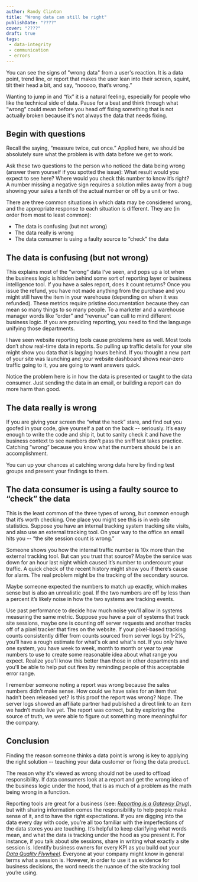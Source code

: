```yaml
---
author: Randy Clinton
title: "Wrong data can still be right"
publishDate: "????"
cover: "????"
draft: true
tags:
 - data-integrity
 - communication
 - errors
---
```

You can see the signs of "wrong data" from a user's reaction. It is a data point, trend line, or report that makes the user lean into their screen, squint, tilt their head a bit, and say, “nooooo, that’s wrong.”  

Wanting to jump in and “fix” it is a natural feeling, especially for people who like the technical side of data. Pause for a beat and think through what “wrong” could mean before you head off fixing something that is not actually broken because it's not always the data that needs fixing.
<!--more-->

## Begin with questions
Recall the saying, “measure twice, cut once.” Applied here, we should be absolutely sure what the problem is with data before we get to work.

Ask these two questions to the person who noticed the data being wrong (answer them yourself if you spotted the issue): What result would you expect to see here? Where would you check this number to know it’s right? A number missing a negative sign requires a solution miles away from a bug showing your sales a tenth of the actual number or off by a unit or two.

There are three common situations in which data may be considered wrong, and the appropriate response to each situation is different. They are (in order from most to least common):

<ul>
<li> The data is confusing (but not wrong)
<li> The data really is wrong
<li> The data consumer is using a faulty source to “check” the data
</ul>


## The data is confusing (but not wrong)
This explains most of the “wrong” data I’ve seen, and pops up a lot when the business logic is hidden behind some sort of reporting layer or business intelligence tool. If you have a sales report, does it count returns? Once you issue the refund, you have not made anything from the purchase and you might still have the item in your warehouse (depending on when it was refunded). These metrics require pristine documentation because they can mean so many things to so many people. To a marketer and a warehouse manager words like “order” and “revenue” can call to mind different business logic. If you are providing reporting, you need to find the language unifying those departments.

I have seen website reporting tools cause problems here as well. Most tools don’t show real-time data in reports. So pulling up traffic details for your site might show you data that is lagging hours behind. If you thought a new part of your site was launching and your website dashboard shows near-zero traffic going to it, you are going to want answers quick.

Notice the problem here is in how the data is presented or taught to the data consumer. Just sending the data in an email, or building a report can do more harm than good.

## The data really is wrong
If you are giving your screen the “what the heck” stare, and find out you goofed in your code, give yourself a pat on the back -- seriously. It’s easy enough to write the code and ship it, but to sanity check it and have the business context to see numbers don’t pass the sniff test takes practice. Catching “wrong” because you know what the numbers should be is an accomplishment.

You can up your chances at catching wrong data here by finding test groups and present your findings to them.

## The data consumer is using a faulty source to “check” the data
This is the least common of the three types of wrong, but common enough that it’s worth checking. One place you might see this is in web site statistics. Suppose you have an internal tracking system tracking site visits, and also use an external tracking tool. On your way to the office an email hits you -- “the site session count is wrong.”

Someone shows you how the internal traffic number is 10x more than the external tracking tool. But can you trust that source? Maybe the service was down for an hour last night which caused it’s number to undercount your traffic. A quick check of the recent history might show you if there’s cause for alarm. The real problem might be the tracking of the secondary source.

Maybe someone expected the numbers to match up exactly, which makes sense but is also an unrealistic goal. If the two numbers are off by less than a percent it’s likely noise in how the two systems are tracking events.

Use past performance to decide how much noise you’ll allow in systems measuring the same metric. Suppose you have a pair of systems that track site sessions, maybe one is counting off server requests and another tracks off of a pixel tracker that fires on the website. If your pixel-based tracking counts consistently differ from counts sourced from server logs by 1-2%, you’ll have a rough estimate for what's ok and what's not. If you only have one system, you have week to week, month to month or year to year numbers to use to create some reasonable idea about what range you expect. Realize you'll know this better than those in other departments and you'll be able to help put out fires by reminding people of this acceptable error range.

I remember someone noting a report was wrong because the sales numbers didn’t make sense. How could we have sales for an item that hadn’t been released yet? Is this proof the report was wrong? Nope. The server logs showed an affiliate partner had published a direct link to an item we hadn’t made live yet. The report was correct, but by exploring the source of truth, we were able to figure out something more meaningful for the company.

## Conclusion

Finding the reason someone thinks a data point is wrong is key to applying the right solution -- teaching your data customer or fixing the data product.

The reason why it's viewed as wrong should not be used to offload responsibility. If data consumers look at a report and get the wrong idea of the business logic under the hood, that is as much of a problem as the math being wrong in a function.

Reporting tools are great for a business (see: [_Reporting is a Gateway Drug_](https://www.locallyoptimistic.com/post/reporting-is-a-gateway-drug/)), but with sharing information comes the responsibility to help people make sense of it, and to have the right expectations. If you are digging into the data every day with code, you’re all too familiar with the imperfections of the data stores you are touching. It’s helpful to keep clarifying what words mean, and what the data is tracking under the hood as you present it. For instance, if you talk about site sessions, share in writing what exactly a site session is. Identify business owners for every KPI as you build out your [_Data Quality Flywheel_](https://www.locallyoptimistic.com/post/data-dies-in-darkness/). Everyone at your company might know in general terms what a session is. However, in order to use it as evidence for business decisions, the word needs the nuance of the site tracking tool you’re using.
